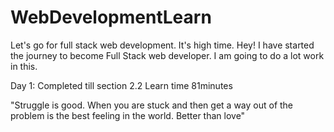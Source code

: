 # WebDevelopmentLearn

Let's go for full stack web development. It's high time.
Hey! I have started the journey to become Full Stack web developer. I am going to do a lot work in this.

Day 1: Completed till section 2.2 Learn time 81minutes

"Struggle is good. When you are stuck and then get a way out of the problem is the best feeling in the world. Better than love"